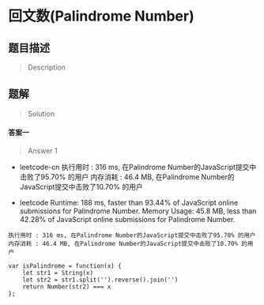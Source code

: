 # 回文数(Palindrome Number)


## 题目描述
> Description



## 题解
> Solution


#### 答案一
> Answer 1

- leetcode-cn
执行用时 : 316 ms, 在Palindrome Number的JavaScript提交中击败了95.70% 的用户
内存消耗 : 46.4 MB, 在Palindrome Number的JavaScript提交中击败了10.70% 的用户

- leetcode
Runtime: 188 ms, faster than 93.44% of JavaScript online submissions for Palindrome Number.
Memory Usage: 45.8 MB, less than 42.28% of JavaScript online submissions for Palindrome Number.


```
执行用时 : 316 ms, 在Palindrome Number的JavaScript提交中击败了95.70% 的用户
内存消耗 : 46.4 MB, 在Palindrome Number的JavaScript提交中击败了10.70% 的用户

var isPalindrome = function(x) {
    let str1 = String(x)
    let str2 = str1.split('').reverse().join('')
    return Number(str2) === x
};


```
